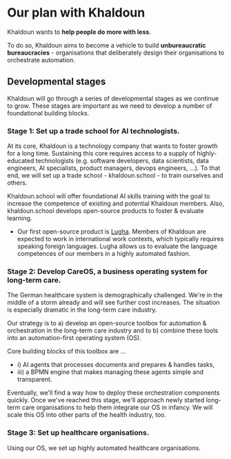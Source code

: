 # Our plan with Khaldoun

Khaldoun wants to **help people do more with less**.

To do so, Khaldoun aims to become a vehicle
to build **unbureaucratic bureaucracies** - organisations that
deliberately design their organisations to orchestrate automation.

## Developmental stages

Khaldoun will go through a series of developmental stages
as we continue to grow. These stages are important as we
need to develop a number of foundational building blocks.

### Stage 1: Set up a trade school for AI technologists.

At its core, Khaldoun is a technology company
that wants to foster growth for a long time.
Sustaining this core requires access
to a supply of highly-educated technologists
(e.g. software developers, data scientists, data engineers,
AI specialists, product managers, devops engineers, ...).
To that end, we will set up a trade school - khaldoun.school -
to train ourselves and others.

Khaldoun.school will offer foundational AI skills training with
the goal to increase the competence of existing and potential Khaldoun members.
Also, khaldoun.school develops open-source products to foster & evaluate 
learning.

- Our first open-source product is
  <a href="https://lugha.xyz" target="_blank">Lugha</a>.
  Members of Khaldoun are expected to work in international work contexts,
  which typically requires speaking foreign languages.
  Lugha allows us to evaluate the language competences
  of our members in a highly automated fashion.

### Stage 2: Develop CareOS, a business operating system for long-term care.

The German healthcare system is demographically challenged.
We're in the middle of a storm already and will see further cost increases.
The situation is especially dramatic in the long-term care industry.

Our strategy is to a) develop an open-source toolbox for automation & orchestration
in the long-term care industry and to b) combine 
these tools into an automation-first operating system (OS).

Core building blocks of this toolbox are ...

- i) AI agents that processes documents and prepares & handles tasks,
- iii) a BPMN engine that makes managing these agents simple and transparent.

Eventually, we'll find a way how to deploy these orchestration components quickly.
Once we've reached this stage, we'll approach newly started long-term care organisations 
to help them integrate our OS in infancy. We will scale this OS into other parts of the 
health industry, too.

### Stage 3: Set up healthcare organisations.

Using our OS, we set up highly automated healthcare organisations.

